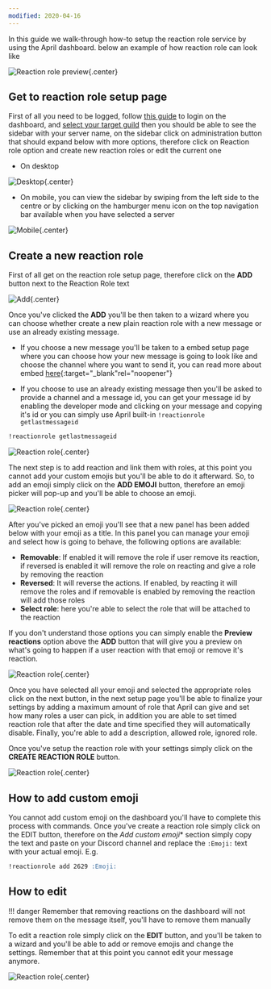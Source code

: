 ```yaml
---
modified: 2020-04-16
---
```


In this guide we walk-through how-to setup the reaction role service by using the April
dashboard. below an example of how reaction role can look like


![Reaction role preview](../assets/images/reaction-role-preview.png){.center}

## Get to reaction role setup page
First of all you need to be logged, follow [this guide](../login.md) to login
on the dashboard, and [select your target guild](../select-guild.md)
then you should be able to see the sidebar with your server name, on the sidebar click on
administration button that should expand below with more options,
therefore click on Reaction role option and create new reaction roles or edit the current one

* On desktop

![Desktop](../assets/images/reaction-role-get.jpg){.center}

* On mobile, you can view the sidebar by swiping from the left side to the centre or by 
clicking on the hamburger menu icon on the top navigation bar available when you have
selected a server

![Mobile](../assets/images/reaction-role-get-mobile.jpg){.center}

## Create a new reaction role
First of all get on the reaction role setup page, therefore click on the __**ADD**__ button next to the
Reaction Role text

![Add](../assets/images/reaction-role-add.jpg){.center}

Once you've clicked the __**ADD**__ you'll be then taken to a wizard where you can choose whether 
create a new plain reaction role with a new message or use an already existing message.

* If you choose a new message you'll be taken to a embed setup page where you can choose how your
new message is going to look like and choose the channel where you want to send it, you can read
more about embed [here](../create-embed-message.md){:target="_blank"rel="noopener"}

* If you choose to use an already existing message then you'll be asked to provide a channel
and a message id, you can get your message id by enabling the developer mode and clicking on your
message and copying it's id or you can simply use April built-in `!reactionrole getlastmessageid`

```markdown
!reactionrole getlastmessageid
```

![Reaction role](../assets/images/reaction-role-get-last-message-id.png){.center}

The next step is to add reaction and link them with roles, at this point you cannot add your
custom emojis but you'll be able to do it afterward. So, to add an emoji simply click on the 
**ADD EMOJI** button, therefore an emoji picker will pop-up and you'll be able to choose an emoji.

![Reaction role](../assets/images/reaction-role-add-emoji.jpg){.center}

After you've picked an emoji you'll see that a new panel has been added below with your emoji as 
a title. In this panel you can manage your emoji and select how is going to behave, the following
options are available:

* __**Removable**__: If enabled it will remove the role if user remove its reaction,
 if reversed is enabled it will remove the role on reacting and give a role by removing the reaction
* __**Reversed**__: It will reverse the actions. If enabled, by reacting it will remove the roles and if
 removable is enabled by removing the reaction will add those roles
* __**Select role**__: here you're able to select the role that will be attached to the reaction

If you don't understand those options you can simply enable the **Preview reactions** option above the
**ADD** button that will give you a preview on what's going to happen if a user reaction with that
emoji or remove it's reaction.

![Reaction role](../assets/images/reaction-role-emoji.jpg){.center}

Once you have selected all your emoji and selected the appropriate roles click on the next button,
in the next setup page you'll be able to finalize your settings by adding a maximum amount of 
role that April can give and set how many roles a user can pick, in addition you are able to set
timed reaction role that after the date and time specified they will automatically disable. Finally,
you're able to add a description, allowed role, ignored role.

Once you've setup the reaction role with your settings simply click on the **CREATE REACTION ROLE**
 button. 
 
 ![Reaction role](../assets/images/reaction-role-success.jpg){.center}
 
## How to add custom emoji

You cannot add custom emoji on the dashboard you'll have to complete this process with commands. 
Once you've create a reaction role simply click on the EDIT button, therefore on the *Add custom emoji**
section simply copy the text and paste on your Discord channel and replace the `:Emoji:` text with
your actual emoji. 
E.g.
```markdown
!reactionrole add 2629 :Emoji:
```

## How to edit

!!! danger
    Remember that removing reactions on the dashboard
     will not remove them on the message itself, you'll
    have to remove them manually

To edit a reaction role simply click on the **EDIT** button, and you'll be taken to a wizard and
you'll be able to add or remove emojis and change the settings. Remember that at this point
you cannot edit your message anymore.
    
![Reaction role](../assets/images/reaction-role-item.jpg){.center}
    

    
    
    